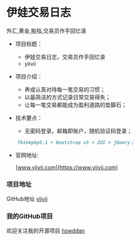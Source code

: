# 伊娃交易日志
外汇,黄金,股指,交易员作手回忆录

* 项目标题：
    * 伊娃交易日志，交易员作手回忆录
    * yiivii

* 项目介绍：
    * 养成认真对待每一笔交易的习惯；
    * 以最简洁的方式记录日常交易得失；
    * 让每一笔交易都能成为盈利道路的垫脚石；

* 技术要点：
    * 无密码登录，邮箱即账户，随机验证码登录；

```markdown
    Thinkphp5.1 + Bootstrap v3 + ZUI + jQuery；
```
* 官网地址:

    [www.yiivii.com](https://www.yiivii.com)

### 项目地址

GitHub地址 [yiivii](https://github.com/hswddan/yiivii)

### 我的GitHub项目

欢迎关注我的开源项目 [hswddan](https://github.com/hswddan) 